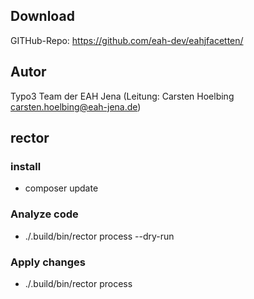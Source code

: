 ## Download

GITHub-Repo: https://github.com/eah-dev/eahjfacetten/

## Autor

Typo3 Team der EAH Jena (Leitung: Carsten Hoelbing carsten.hoelbing@eah-jena.de)

## rector

### install
- composer update

### Analyze code
- ./.build/bin/rector process --dry-run
### Apply changes
- ./.build/bin/rector process
